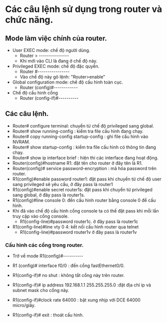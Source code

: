 # Các câu lệnh sử dụng trong router và chức năng.
## Mode làm việc chính của router.
- User EXEC mode: chế độ người dùng.
    - Router > ---------------
    - Khi mới vào CLI là đang ở chế độ này.
- Privileged EXEC mode: chế độ đặc quyền.
    - Router #----------------
    - Vào chế độ này gõ lệnh: "Router>enable"
- Global configuration mode: chế độ cấu hình toàn cục.
    - Router (config)#------------
- Chế độ cấu hinh cổng
    - Router (config-if)#----------
## Các câu lệnh.
- Router# configure terminal: chuyển từ chế độ privileged sang global.
- Router# show running-config : kiểm tra file cấu hình đang chạy.
- Router# copy running-config startup-config : ghi file cấu hình vào NVRAM.
- Router# show startup-config : kiểm tra file cấu hình có thông tin đang chạy.
- Router# show ip interface brief : hiện thi các interface đang hoạt động.
- Router(config)#hostname R1: đặt tên cho router ở đây tên là R1.
- Router(config)# service password-encryption : mã hóa password trên router.
- R1(config)#enable password router1: đặt pass khi chuyển từ chế độ user sang privileged sẽ yêu cầu, ở đây pass là router1
- R1(config)#enable secret router1s: đặt pass khi chuyển từ privileged sang global, ở đây pass là router1s.
- R1(config)#line console 0: đến cấu hình router bằng console 0 để cấu hình. 
- Khi đã vào chế độ cấu hình cổng console ta có thế đặt pass khi mỗi lần truy cập vào cổng console.
    - R1(config-line)#password router1c. ở đây pass là router1c
- R1(config-line)#line vty 0 4: kết nối cấu hình router qua telnet
    - R1(config-line)#password router1v ở đây pass là router1v
### Cấu hình các cổng trong router.
- Trở về mode R1(config)#----------
- R1 (config)# interface f0/0 : đến cổng fastEthernet0/0.
- R1(config-if)# no shut : không tắt cổng này trên router.
- R1(config-if)# ip address 192.168.1.1 255.255.255.0 :đặt địa chỉ ip và subnet mask cho cổng này.
- R1(config-if)#clock rate 64000 : bật xung nhịp với DCE 64000 micro/giây.

- R1(config-if)# exit : thoát cấu hình.

